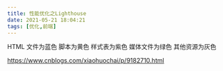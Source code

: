 ```yaml
---
title: 性能优化之Lighthouse
date: 2021-05-21 18:04:21
tags: [优化,前端]
---
```






HTML 文件为蓝色
脚本为黄色
样式表为紫色
媒体文件为绿色
其他资源为灰色

https://www.cnblogs.com/xiaohuochai/p/9182710.html